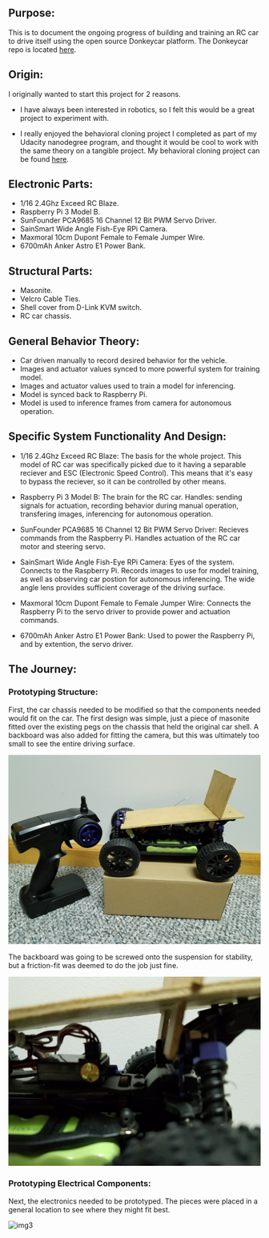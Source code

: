 ## Purpose:

This is to document the ongoing progress of building and training an RC car to drive itself using the open source Donkeycar platform. The Donkeycar repo is located [here](https://github.com/wroscoe/donkey).

## Origin: 

I originally wanted to start this project for 2 reasons.
- I have always been interested in robotics, so I felt this would be a great project to experiment with.

- I really enjoyed the behavioral cloning project I completed as part of my Udacity nanodegree program, and thought it would
be cool to work with the same theory on a tangible project. My behavioral cloning project can be found [here](https://github.com/DavidG1011/Udacity-Behavioral-Cloning---P3).

## Electronic Parts:

- 1/16 2.4Ghz Exceed RC Blaze.
- Raspberry Pi 3 Model B.
- SunFounder PCA9685 16 Channel 12 Bit PWM Servo Driver.
- SainSmart Wide Angle Fish-Eye RPi Camera.
- Maxmoral 10cm Dupont Female to Female Jumper Wire.
- 6700mAh Anker Astro E1 Power Bank.

## Structural Parts:

- Masonite.
- Velcro Cable Ties.
- Shell cover from D-Link KVM switch.
- RC car chassis.

## General Behavior Theory:

- Car driven manually to record desired behavior for the vehicle.
- Images and actuator values synced to more powerful system for training model. 
- Images and actuator values used to train a model for inferencing.
- Model is synced back to Raspberry Pi.
- Model is used to inference frames from camera for autonomous operation. 


## Specific System Functionality And Design:

- 1/16 2.4Ghz Exceed RC Blaze: The basis for the whole project. This model of RC car was specifically picked due to it having a separable reciever and ESC (Electronic Speed Control).  This means that it's easy to bypass the reciever, so it can be controlled by other means. 

- Raspberry Pi 3 Model B: The brain for the RC car. Handles: sending signals for actuation, recording behavior during manual operation, transfering images, inferencing for autonomous operation.

- SunFounder PCA9685 16 Channel 12 Bit PWM Servo Driver: Recieves commands from the Raspberry Pi. Handles actuation of the RC car motor and steering servo.

- SainSmart Wide Angle Fish-Eye RPi Camera: Eyes of the system. Connects to the Raspberry Pi. Records images to use for model training, as well as observing car postion for autonomous inferencing. The wide angle lens provides sufficient coverage of the driving surface.  

- Maxmoral 10cm Dupont Female to Female Jumper Wire: Connects the Raspberry Pi to the servo driver to provide power and actuation commands. 

- 6700mAh Anker Astro E1 Power Bank: Used to power the Raspberry Pi, and by extention, the servo driver. 

## The Journey:

### Prototyping Structure:
First, the car chassis needed to be modified so that the components needed would fit on the car. The first design was simple, just a piece of masonite fitted over the existing pegs on the chassis that held the original car shell. A backboard was also added for fitting the camera, but this was ultimately too small to see the entire driving surface. 

![img1](Pictures/1.jpg)

The backboard was going to be screwed onto the suspension for stability, but a friction-fit was deemed to do the job just fine.

![img2](Pictures/2.jpg)

### Prototyping Electrical Components:
Next, the electronics needed to be prototyped. The pieces were placed in a general location to see where they might fit best.  

![img3](Pictures/4.jpg)














